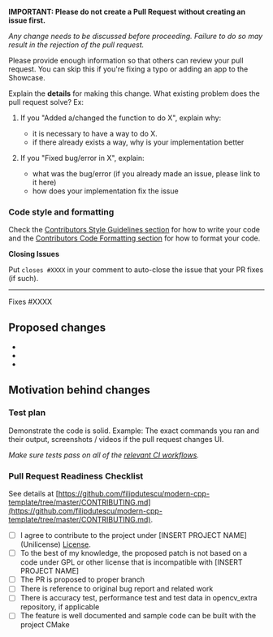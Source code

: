 **IMPORTANT: Please do not create a Pull Request without creating an issue first.**

*Any change needs to be discussed before proceeding. Failure to do so may result in the rejection of the pull request.*

Please provide enough information so that others can review your pull request. You can skip this if you're fixing a typo or adding an app to the Showcase.

Explain the **details** for making this change. What existing problem does the pull request solve?
Ex: 
  1. If you "Added a/changed the function to do X", explain why:
     * it is necessary to have a way to do X.
     * if there already exists a way, why is your implementation better

  2. If you "Fixed bug/error in X", explain:
     * what was the bug/error (if you already made an issue, please link to it here)
     * how does your implementation fix the issue

### Code style and formatting

Check the [Contributors Style Guidelines section](https://github.com/filipdutescu/modern-cpp-template/CONTRIBUTING#Style-Guidelines) for how to write your code and the [Contributors Code Formatting section](https://github.com/filipdutescu/modern-cpp-template/CONTRIBUTING#Code-Formatting) for how to format your code.

**Closing Issues**

Put `closes #XXXX` in your comment to auto-close the issue that your PR fixes (if such).

---

Fixes #XXXX

## Proposed changes
  *
  *
  *

## Motivation behind changes

### Test plan

Demonstrate the code is solid. Example: The exact commands you ran and their output, screenshots / videos if the pull request changes UI.

*Make sure tests pass on all of the [relevant CI workflows](https://github.com/filipdutescu/modern-cpp-template/actions).*

### Pull Request Readiness Checklist

See details at [https://github.com/filipdutescu/modern-cpp-template/tree/master/CONTRIBUTING.md](https://github.com/filipdutescu/modern-cpp-template/tree/master/CONTRIBUTING.md).
- [ ] I agree to contribute to the project under [INSERT PROJECT NAME] (Unilicense) [License](LICENSE).
- [ ] To the best of my knowledge, the proposed patch is not based on a code under GPL or other license that is incompatible with [INSERT PROJECT NAME]
- [ ] The PR is proposed to proper branch
- [ ] There is reference to original bug report and related work
- [ ] There is accuracy test, performance test and test data in opencv_extra repository, if applicable
- [ ] The feature is well documented and sample code can be built with the project CMake
